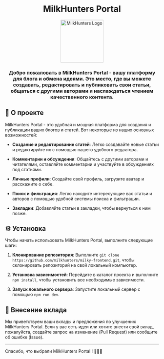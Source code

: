 <h1 align="center">MilkHunters Portal</h1>

<p align="center">
  <a href="https://nodejs.org/">
    <img src='https://psv4.userapi.com/c909418/u559075641/docs/d42/6f34a602097c/circle.png?extra=srEePUPRbEQlWwDUWN5_EB50MGxYRWy0NnEr3H7MNUYt8kMHRFmCleDBOT_CbjMXKkitkOelmfYzmBSDljmhRKvC962QWFb0e5lLKNvJPnIxvzwFtzBGuR43ZSbJQ8AZkS_h4avcOELW6mXCr36F9QqJ' height='140px' alt='MilkHunters Logo' />
  </a>
</p>

<h3>
<p align="center">
  Добро пожаловать в MilkHunters Portal - вашу платформу для блога и обмена идеями. Это место, где вы можете создавать, редактировать и публиковать свои статьи, общаться с другими авторами и наслаждаться чтением качественного контента.
</p>
</h3>

## 📜 О проекте

MilkHunters Portal - это удобная и мощная платформа для создания и публикации ваших блогов и статей. Вот некоторые из наших основных возможностей:

-   **Создание и редактирование статей**: Легко создавайте новые статьи и редактируйте их с помощью нашего удобного редактора.

-   **Комментарии и обсуждения**: Общайтесь с другими авторами и читателями, оставляйте комментарии и участвуйте в обсуждениях под статьями.

-   **Личные профили**: Создайте свой профиль, загрузите аватар и расскажите о себе.

-   **Поиск и фильтрация**: Легко находите интересующие вас статьи и авторов с помощью удобной системы поиска и фильтрации.

-   **Закладки**: Добавляйте статьи в закладки, чтобы вернуться к ним позже.

## ⚙️ Установка

Чтобы начать использовать MilkHunters Portal, выполните следующие шаги:

1. **Клонирование репозитория**: Выполните `git clone https://github.com/milkhunters/milky-frontend.git`, чтобы склонировать репозиторий на свой локальный компьютер.

2. **Установка зависимостей**: Перейдите в каталог проекта и выполните `npm install`, чтобы установить все необходимые зависимости.

3. **Запуск локального сервера**: Запустите локальный сервер с помощью `npm run dev`.

## 👋 Внесение вклада

Мы приветствуем ваши вклады и предложения по улучшению MilkHunters Portal. Если у вас есть идеи или хотите внести свой вклад, пожалуйста, создайте запрос на изменение (Pull Request) или сообщите об ошибке (Issue).

---

Спасибо, что выбрали MilkHunters Portal ! 🥛🕵️‍♂️
